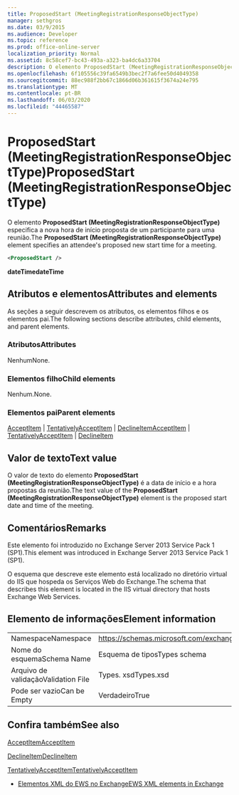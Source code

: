 ```yaml
---
title: ProposedStart (MeetingRegistrationResponseObjectType)
manager: sethgros
ms.date: 03/9/2015
ms.audience: Developer
ms.topic: reference
ms.prod: office-online-server
localization_priority: Normal
ms.assetid: 8c58cef7-bc43-493a-a323-ba4dc6a33704
description: O elemento ProposedStart (MeetingRegistrationResponseObjectType) especifica a nova hora de início proposta de um participante para uma reunião.
ms.openlocfilehash: 6f105556c39fa6549b3bec2f7a6fee50d4049358
ms.sourcegitcommit: 88ec988f2bb67c1866d06b361615f3674a24e795
ms.translationtype: MT
ms.contentlocale: pt-BR
ms.lasthandoff: 06/03/2020
ms.locfileid: "44465587"
---
```

# <a name="proposedstart-meetingregistrationresponseobjecttype"></a><span data-ttu-id="dfefe-103">ProposedStart (MeetingRegistrationResponseObjectType)</span><span class="sxs-lookup"><span data-stu-id="dfefe-103">ProposedStart (MeetingRegistrationResponseObjectType)</span></span>

<span data-ttu-id="dfefe-104">O elemento **ProposedStart (MeetingRegistrationResponseObjectType)** especifica a nova hora de início proposta de um participante para uma reunião.</span><span class="sxs-lookup"><span data-stu-id="dfefe-104">The **ProposedStart (MeetingRegistrationResponseObjectType)** element specifies an attendee's proposed new start time for a meeting.</span></span> 
  
```XML
<ProposedStart />
```

 <span data-ttu-id="dfefe-105">**dateTime**</span><span class="sxs-lookup"><span data-stu-id="dfefe-105">**dateTime**</span></span>
## <a name="attributes-and-elements"></a><span data-ttu-id="dfefe-106">Atributos e elementos</span><span class="sxs-lookup"><span data-stu-id="dfefe-106">Attributes and elements</span></span>

<span data-ttu-id="dfefe-107">As seções a seguir descrevem os atributos, os elementos filhos e os elementos pai.</span><span class="sxs-lookup"><span data-stu-id="dfefe-107">The following sections describe attributes, child elements, and parent elements.</span></span>
  
### <a name="attributes"></a><span data-ttu-id="dfefe-108">Atributos</span><span class="sxs-lookup"><span data-stu-id="dfefe-108">Attributes</span></span>

<span data-ttu-id="dfefe-109">Nenhum</span><span class="sxs-lookup"><span data-stu-id="dfefe-109">None.</span></span>
  
### <a name="child-elements"></a><span data-ttu-id="dfefe-110">Elementos filho</span><span class="sxs-lookup"><span data-stu-id="dfefe-110">Child elements</span></span>

<span data-ttu-id="dfefe-111">Nenhum.</span><span class="sxs-lookup"><span data-stu-id="dfefe-111">None.</span></span>
  
### <a name="parent-elements"></a><span data-ttu-id="dfefe-112">Elementos pai</span><span class="sxs-lookup"><span data-stu-id="dfefe-112">Parent elements</span></span>

<span data-ttu-id="dfefe-113">[AcceptItem](acceptitem.md)  |  [TentativelyAcceptItem](tentativelyacceptitem.md)  |  [DeclineItem](declineitem.md)</span><span class="sxs-lookup"><span data-stu-id="dfefe-113">[AcceptItem](acceptitem.md) | [TentativelyAcceptItem](tentativelyacceptitem.md) | [DeclineItem](declineitem.md)</span></span>
  
## <a name="text-value"></a><span data-ttu-id="dfefe-114">Valor de texto</span><span class="sxs-lookup"><span data-stu-id="dfefe-114">Text value</span></span>

<span data-ttu-id="dfefe-115">O valor de texto do elemento **ProposedStart (MeetingRegistrationResponseObjectType)** é a data de início e a hora propostas da reunião.</span><span class="sxs-lookup"><span data-stu-id="dfefe-115">The text value of the **ProposedStart (MeetingRegistrationResponseObjectType)** element is the proposed start date and time of the meeting.</span></span> 
  
## <a name="remarks"></a><span data-ttu-id="dfefe-116">Comentários</span><span class="sxs-lookup"><span data-stu-id="dfefe-116">Remarks</span></span>

<span data-ttu-id="dfefe-117">Este elemento foi introduzido no Exchange Server 2013 Service Pack 1 (SP1).</span><span class="sxs-lookup"><span data-stu-id="dfefe-117">This element was introduced in Exchange Server 2013 Service Pack 1 (SP1).</span></span>
  
<span data-ttu-id="dfefe-118">O esquema que descreve este elemento está localizado no diretório virtual do IIS que hospeda os Serviços Web do Exchange.</span><span class="sxs-lookup"><span data-stu-id="dfefe-118">The schema that describes this element is located in the IIS virtual directory that hosts Exchange Web Services.</span></span>
  
## <a name="element-information"></a><span data-ttu-id="dfefe-119">Elemento de informações</span><span class="sxs-lookup"><span data-stu-id="dfefe-119">Element information</span></span>

|||
|:-----|:-----|
|<span data-ttu-id="dfefe-120">Namespace</span><span class="sxs-lookup"><span data-stu-id="dfefe-120">Namespace</span></span>  <br/> |https://schemas.microsoft.com/exchange/services/2006/types  <br/> |
|<span data-ttu-id="dfefe-121">Nome do esquema</span><span class="sxs-lookup"><span data-stu-id="dfefe-121">Schema Name</span></span>  <br/> |<span data-ttu-id="dfefe-122">Esquema de tipos</span><span class="sxs-lookup"><span data-stu-id="dfefe-122">Types schema</span></span>  <br/> |
|<span data-ttu-id="dfefe-123">Arquivo de validação</span><span class="sxs-lookup"><span data-stu-id="dfefe-123">Validation File</span></span>  <br/> |<span data-ttu-id="dfefe-124">Types. xsd</span><span class="sxs-lookup"><span data-stu-id="dfefe-124">Types.xsd</span></span>  <br/> |
|<span data-ttu-id="dfefe-125">Pode ser vazio</span><span class="sxs-lookup"><span data-stu-id="dfefe-125">Can be Empty</span></span>  <br/> |<span data-ttu-id="dfefe-126">Verdadeiro</span><span class="sxs-lookup"><span data-stu-id="dfefe-126">True</span></span>  <br/> |
   
## <a name="see-also"></a><span data-ttu-id="dfefe-127">Confira também</span><span class="sxs-lookup"><span data-stu-id="dfefe-127">See also</span></span>



[<span data-ttu-id="dfefe-128">AcceptItem</span><span class="sxs-lookup"><span data-stu-id="dfefe-128">AcceptItem</span></span>](acceptitem.md)
  
[<span data-ttu-id="dfefe-129">DeclineItem</span><span class="sxs-lookup"><span data-stu-id="dfefe-129">DeclineItem</span></span>](declineitem.md)
  
[<span data-ttu-id="dfefe-130">TentativelyAcceptItem</span><span class="sxs-lookup"><span data-stu-id="dfefe-130">TentativelyAcceptItem</span></span>](tentativelyacceptitem.md)


- [<span data-ttu-id="dfefe-131">Elementos XML do EWS no Exchange</span><span class="sxs-lookup"><span data-stu-id="dfefe-131">EWS XML elements in Exchange</span></span>](ews-xml-elements-in-exchange.md)

